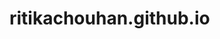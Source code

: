 # ritikachouhan.github.io
<html>
    <head>
    <style>
    .cls1{
    border:10px solid midnightblue;
    height:200px;
    width:148px;
    float:left; 
}
.cls2{
    background-color:midnightblue;
    color:rgb(215, 213, 213);
    font-size:19px;
    letter-spacing:1px;
    font-weight:bold;
    height:60px;
    margin:10px;
    width:100%;
    padding-left:180px;
    padding-top:12px;
    font-family:Open Sans,Helvetica Neue,Helvetica,Arial,sans-serif;
    
}
.cl3{
    background-color:rgb(215, 213, 213);
    color:white;
    padding-left:180px;
    width:100%;
     border:10px solid midnightblue;
    font-family:Open Sans,Helvetica Neue,Helvetica,Arial,sans-serif;

}
p{
    color:midnightblue;
}

    </style>    
    </head>
    <body>
        <div class="cls1">
         <img src="https://tse3.mm.bing.net/th?id=OIP.M639c50d07dc90cf4aae788e101293b77o1&pid=15.1&P=0&w=300&h=300" height="200px">
        </div>
        <div class="cls2">
        RITIKA CHOUHAN<br>
        Software Developer
        <hr>
        </div>
        <div class="cl3">
        <h4>DESIGNATION</h4>
        <p>SOFTWARE DEVELOPER</p>
        <hr>
        <h4>NAME</h4>
        <p>RITIKA CHOUHAN</p>
        <hr>
        <h4>GENDER</h4>
        <p>FEMALE</p>
        <hr>
        <h4>EMAIL ADDRESS</h4>
        <p>ritika.ritikachauhan.chauhan@gmail.com</p>
        <hr>
        <h4>GITHUB ADDRESS</h4>
        <p>ritikachouhan.github.io</p>
        <hr>
        <h4> ADDRESS</h4>
        <p>1664,lane-1,Tandon nagar,Batala road,Amritsar</p>
        <hr>
        <h4>CONTACT</h4>
        <p>8557044850</p>
        <hr>
        </div>
       
        
       
    </body>
</html>


       
